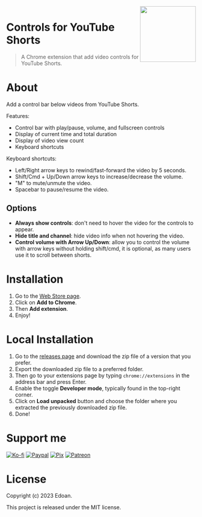 <image src="https://i.imgur.com/vjrfkxy.png" width="148px" align="right">
  
# Controls for YouTube Shorts
> A Chrome extension that add video controls for YouTube Shorts.

# About

Add a control bar below videos from YouTube Shorts.

Features:
- Control bar with play/pause, volume, and fullscreen controls
- Display of current time and total duration
- Display of video view count
- Keyboard shortcuts

Keyboard shortcuts:

- Left/Right arrow keys to rewind/fast-forward the video by 5 seconds.
- Shift/Cmd + Up/Down arrow keys to increase/decrease the volume.
- "M" to mute/unmute the video.
- Spacebar to pause/resume the video.

## Options

- **Always show controls**: don't need to hover the video for the controls to appear.
- **Hide title and channel**: hide video info when not hovering the video.
- **Control volume with Arrow Up/Down**: allow you to control the volume with arrow keys without holding shift/cmd, it is optional, as many users use it to scroll between shorts.

# Installation

1. Go to the [Web Store page](https://chrome.google.com/webstore/detail/controls-for-youtube-shor/daocpklojfnjgomjaemhhibodkpcjlpe).
2. Click on **Add to Chrome**.
3. Then **Add extension**.
4. Enjoy!

# Local Installation

1. Go to the [releases page](https://github.com/EdoanR/controls-for-yt-shorts/releases) and download the zip file of a version that you prefer.
2. Export the downloaded zip file to a preferred folder.
3. Then go to your extensions page by typing `chrome://extensions` in the address bar and press Enter.
4. Enable the toggle **Developer mode**, typically found in the top-right corner.
5. Click on **Load unpacked** button and choose the folder where you extracted the previously downloaded zip file.
6. Done!

# Support me

[![Ko-fi](https://i.imgur.com/4R7kMKs.png)](https://ko-fi.com/edoan)
[![Paypal](https://i.imgur.com/lk4PK9N.png)](https://www.paypal.com/donate/?hosted_button_id=AP5M7UXBWR47C)
[![Pix](https://i.imgur.com/boVAYXr.png)](https://nubank.com.br/pagar/xldsq/rfgW3dODQh)
[![Patreon](https://i.imgur.com/0z43sFK.png)](https://www.patreon.com/EdoanDev)

# License

Copyright (c) 2023 Edoan.

This project is released under the MIT license.
